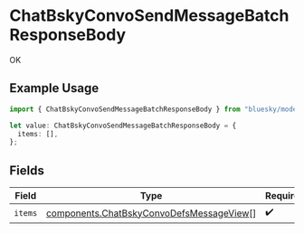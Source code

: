 # ChatBskyConvoSendMessageBatchResponseBody

OK

## Example Usage

```typescript
import { ChatBskyConvoSendMessageBatchResponseBody } from "bluesky/models/operations";

let value: ChatBskyConvoSendMessageBatchResponseBody = {
  items: [],
};
```

## Fields

| Field                                                                                                | Type                                                                                                 | Required                                                                                             | Description                                                                                          |
| ---------------------------------------------------------------------------------------------------- | ---------------------------------------------------------------------------------------------------- | ---------------------------------------------------------------------------------------------------- | ---------------------------------------------------------------------------------------------------- |
| `items`                                                                                              | [components.ChatBskyConvoDefsMessageView](../../models/components/chatbskyconvodefsmessageview.md)[] | :heavy_check_mark:                                                                                   | N/A                                                                                                  |
